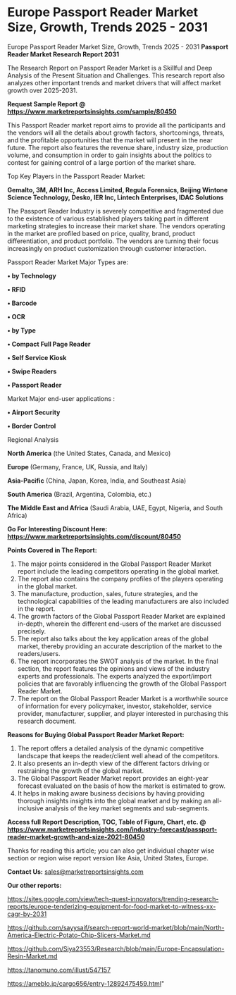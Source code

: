# Europe Passport Reader Market Size, Growth, Trends 2025 - 2031
 Europe Passport Reader Market Size, Growth, Trends 2025 - 2031
<strong>Passport Reader Market Research Report 2031</strong>

The Research Report on Passport Reader Market is a Skillful and Deep Analysis of the Present Situation and Challenges. This research report also analyzes other important trends and market drivers that will affect market growth over 2025-2031.

<strong>Request Sample Report @ <a href=https://www.marketreportsinsights.com/sample/80450>https://www.marketreportsinsights.com/sample/80450</a></strong>

This Passport Reader market report aims to provide all the participants and the vendors will all the details about growth factors, shortcomings, threats, and the profitable opportunities that the market will present in the near future. The report also features the revenue share, industry size, production volume, and consumption in order to gain insights about the politics to contest for gaining control of a large portion of the market share.

Top Key Players in the Passport Reader Market:

<strong>Gemalto, 3M, ARH Inc, Access Limited, Regula Forensics, Beijing Wintone Science Technology, Desko, IER Inc, Lintech Enterprises, IDAC Solutions</strong>

The Passport Reader Industry is severely competitive and fragmented due to the existence of various established players taking part in different marketing strategies to increase their market share. The vendors operating in the market are profiled based on price, quality, brand, product differentiation, and product portfolio. The vendors are turning their focus increasingly on product customization through customer interaction.

Passport Reader Market Major Types are:

<strong>• by Technology

• RFID

• Barcode

• OCR

• by Type

• Compact Full Page Reader

• Self Service Kiosk

• Swipe Readers

• Passport Reader</strong>

Market Major end-user applications :

<strong>• Airport Security

• Border Control</strong>

Regional Analysis

</u><strong><b>North America</b></strong> (the United States, Canada, and Mexico)

<strong><b>Europe </b></strong>(Germany, France, UK, Russia, and Italy)

<strong><b>Asia-Pacific</b></strong> (China, Japan, Korea, India, and Southeast Asia)

<strong><b>South America</b></strong> (Brazil, Argentina, Colombia, etc.)

<strong><b>The Middle East and Africa</b></strong> (Saudi Arabia, UAE, Egypt, Nigeria, and South Africa)

<strong>Go For Interesting Discount Here: <a href=https://www.marketreportsinsights.com/discount/80450>https://www.marketreportsinsights.com/discount/80450</a></strong>

<strong>Points Covered in The Report:</strong>
<ol>
  <li>The major points considered in the Global Passport Reader Market report include the leading competitors operating in the global market.</li>
  <li>The report also contains the company profiles of the players operating in the global market.</li>
  <li>The manufacture, production, sales, future strategies, and the technological capabilities of the leading manufacturers are also included in the report.</li>
  <li>The growth factors of the Global Passport Reader Market are explained in-depth, wherein the different end-users of the market are discussed precisely.</li>
  <li>The report also talks about the key application areas of the global market, thereby providing an accurate description of the market to the readers/users.</li>
  <li>The report incorporates the SWOT analysis of the market. In the final section, the report features the opinions and views of the industry experts and professionals. The experts analyzed the export/import policies that are favorably influencing the growth of the Global Passport Reader Market.</li>
  <li>The report on the Global Passport Reader Market is a worthwhile source of information for every policymaker, investor, stakeholder, service provider, manufacturer, supplier, and player interested in purchasing this research document.</li>
</ol>
<strong>Reasons for Buying Global Passport Reader Market Report:</strong>

<ol>
  <li>The report offers a detailed analysis of the dynamic competitive landscape that keeps the reader/client well ahead of the competitors.</li>
  <li>It also presents an in-depth view of the different factors driving or restraining the growth of the global market.</li>
  <li>The Global Passport Reader Market report provides an eight-year forecast evaluated on the basis of how the market is estimated to grow.</li>
  <li>It helps in making aware business decisions by having providing thorough insights insights into the global market and by making an all-inclusive analysis of the key market segments and sub-segments.</li>
</ol>
<strong>Access full Report Description, TOC, Table of Figure, Chart, etc. @ <a href=https://www.marketreportsinsights.com/industry-forecast/passport-reader-market-growth-and-size-2021-80450>https://www.marketreportsinsights.com/industry-forecast/passport-reader-market-growth-and-size-2021-80450</a></strong>


Thanks for reading this article; you can also get individual chapter wise section or region wise report version like Asia, United States, Europe.

<strong>Contact Us:</strong>
sales@marketreportsinsights.com

<strong>Our other reports:</strong>

<a href=https://sites.google.com/view/tech-quest-innovators/trending-research-reports/europe-tenderizing-equipment-for-food-market-to-witness-xx-cagr-by-2031>https://sites.google.com/view/tech-quest-innovators/trending-research-reports/europe-tenderizing-equipment-for-food-market-to-witness-xx-cagr-by-2031</a>

<a href=https://github.com/sayysaif/search-report-world-market/blob/main/North-America-Electric-Potato-Chip-Slicers-Market.md>https://github.com/sayysaif/search-report-world-market/blob/main/North-America-Electric-Potato-Chip-Slicers-Market.md</a>

<a href=https://github.com/Siya23553/Research/blob/main/Europe-Encapsulation-Resin-Market.md>https://github.com/Siya23553/Research/blob/main/Europe-Encapsulation-Resin-Market.md</a>

<a href=https://tanomuno.com/illust/547157>https://tanomuno.com/illust/547157</a>

<a href=https://ameblo.jp/cargo656/entry-12892475459.html>https://ameblo.jp/cargo656/entry-12892475459.html</a>"
